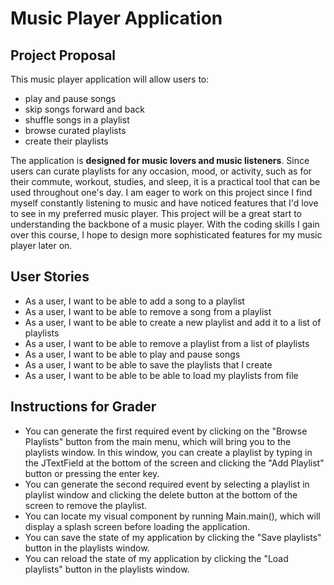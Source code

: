 # Music Player Application

## Project Proposal

This music player application will allow users to:
- play and pause songs
- skip songs forward and back
- shuffle songs in a playlist
- browse curated playlists 
- create their playlists

The application is **designed for music lovers and music
listeners**. Since users can curate playlists for any 
occasion, mood, or activity, such as for their 
commute, workout, studies, and sleep, it is a practical 
tool that can be used throughout one's day.
I am eager to work on this project since I find myself
constantly listening to music and have noticed features
that I'd love to see in my preferred music player. 
This project will be a great start to understanding 
the backbone of a music player. With the coding skills 
I gain over this course, I hope to design more 
sophisticated features for my music player later on.

## User Stories
- As a user, I want to be able to add a song to a playlist <br>
- As a user, I want to be able to remove a song from a playlist <br>
- As a user, I want to be able to create a new playlist and add it to a list of playlists <br>
- As a user, I want to be able to remove a playlist from a list of playlists <br>
- As a user, I want to be able to play and pause songs<br>
- As a user, I want to be able to save the playlists that I create<br>
- As a user, I want to be able to be able to load my playlists from file 

## Instructions for Grader

- You can generate the first required event by clicking on the "Browse Playlists" button from the main menu, which will
 bring you to the playlists window. In this window, you can create a playlist by typing in the JTextField at the bottom of the screen 
and clicking the "Add Playlist" button or pressing the enter key.
- You can generate the second required event by selecting a playlist in playlist window and clicking the delete button 
at the bottom of the screen to remove the playlist.
- You can locate my visual component by running Main.main(), which will display a splash screen before loading the application.
- You can save the state of my application by clicking the "Save playlists" button in the playlists window.
- You can reload the state of my application by clicking the "Load playlists" button in the playlists window.


